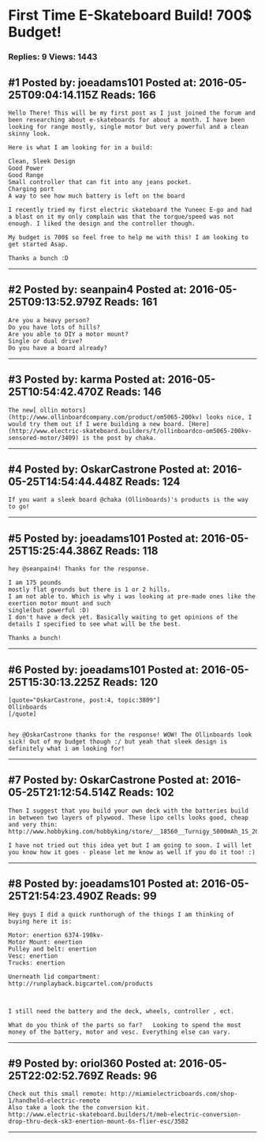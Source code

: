 # First Time E-Skateboard Build! 700$ Budget!

### Replies: 9 Views: 1443

## \#1 Posted by: joeadams101 Posted at: 2016-05-25T09:04:14.115Z Reads: 166

```
Hello There! This will be my first post as I just joined the forum and been researching about e-skateboards for about a month. I have been looking for range mostly, single motor but very powerful and a clean skinny look.

Here is what I am looking for in a build:

Clean, Sleek Design
Good Power
Good Range
Small controller that can fit into any jeans pocket.
Charging port
A way to see how much battery is left on the board

I recently tried my first electric skateboard the Yuneec E-go and had a blast on it my only complain was that the torque/speed was not enough. I liked the design and the controller though.

My budget is 700$ so feel free to help me with this! I am looking to get started Asap.

Thanks a bunch :D
```

---
## \#2 Posted by: seanpain4 Posted at: 2016-05-25T09:13:52.979Z Reads: 161

```
Are you a heavy person?
Do you have lots of hills?
Are you able to DIY a motor mount? 
Single or dual drive?
Do you have a board already?
```

---
## \#3 Posted by: karma Posted at: 2016-05-25T10:54:42.470Z Reads: 146

```
The new[ ollin motors](http://www.ollinboardcompany.com/product/om5065-200kv) looks nice, I would try them out if I were building a new board. [Here](http://www.electric-skateboard.builders/t/ollinboardco-om5065-200kv-sensored-motor/3409) is the post by chaka.
```

---
## \#4 Posted by: OskarCastrone Posted at: 2016-05-25T14:54:44.448Z Reads: 124

```
If you want a sleek board @chaka (Ollinboards)'s products is the way to go!
```

---
## \#5 Posted by: joeadams101 Posted at: 2016-05-25T15:25:44.386Z Reads: 118

```
hey @seanpain4! Thanks for the response. 

I am 175 pounds
mostly flat grounds but there is 1 or 2 hills. 
I am not able to. Which is why i was looking at pre-made ones like the exertion motor mount and such
single(but powerful :D)
I don't have a deck yet. Basically waiting to get opinions of the details I specified to see what will be the best.

Thanks a bunch!
```

---
## \#6 Posted by: joeadams101 Posted at: 2016-05-25T15:30:13.225Z Reads: 120

```
[quote="OskarCastrone, post:4, topic:3809"]
Ollinboards
[/quote]


hey @OskarCastrone thanks for the response! WOW! The Ollinboards look sick! Out of my budget though :/ but yeah that sleek design is definitely what i am looking for!
```

---
## \#7 Posted by: OskarCastrone Posted at: 2016-05-25T21:12:54.514Z Reads: 102

```
Then I suggest that you build your own deck with the batteries build in between two layers of plywood. These lipo cells looks good, cheap and very thin: http://www.hobbyking.com/hobbyking/store/__18560__Turnigy_5000mAh_1S_20C_Lipoly_Single_Cell_.html

I have not tried out this idea yet but I am going to soon. I will let you know how it goes - please let me know as well if you do it too! :)
```

---
## \#8 Posted by: joeadams101 Posted at: 2016-05-25T21:54:23.490Z Reads: 99

```
Hey guys I did a quick runthorugh of the things I am thinking of buying here it is:

Motor: enertion 6374-190kv-
Motor Mount: enertion
Pulley and belt: enertion
Vesc: enertion
Trucks: enertion
 
Unerneath lid compartment: 
http://runplayback.bigcartel.com/products



I still need the battery and the deck, wheels, controller , ect.

What do you think of the parts so far?   Looking to spend the most money of the battery, motor and vesc. Everything else can vary.
```

---
## \#9 Posted by: oriol360 Posted at: 2016-05-25T22:02:52.769Z Reads: 96

```
Check out this small remote: http://miamielectricboards.com/shop-1/handheld-electric-remote
Also take a look the the conversion kit.
http://www.electric-skateboard.builders/t/meb-electric-conversion-drop-thru-deck-sk3-enertion-mount-6s-flier-esc/3582
```

---
